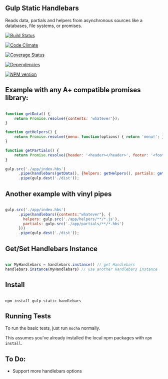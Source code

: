 Gulp Static Handlebars
----------------------

Reads data, partials and helpers from asynchronous sources like a databases, file systems, or promises.

[![Build Status](https://travis-ci.org/TakenPilot/gulp-static-handlebars.svg?branch=master)](https://travis-ci.org/TakenPilot/gulp-static-handlebars)

[![Code Climate](https://codeclimate.com/github/TakenPilot/gulp-static-handlebars/badges/gpa.svg)](https://codeclimate.com/github/TakenPilot/gulp-static-handlebars)

[![Coverage Status](https://img.shields.io/coveralls/TakenPilot/gulp-static-handlebars.svg)](https://coveralls.io/r/TakenPilot/gulp-static-handlebars?branch=master)

[![Dependencies](https://david-dm.org/TakenPilot/gulp-static-handlebars.svg?style=flat)](https://david-dm.org/TakenPilot/gulp-static-handlebars.svg?style=flat)

[![NPM version](https://badge.fury.io/js/gulp-static-handlebars.svg)](http://badge.fury.io/js/gulp-static-handlebars)

## Example with any A+ compatible promises library:

```JavaScript

function getData() {
    return Promise.resolve({contents: 'whatever'});
}

function getHelpers() {
    return Promise.resolve({menu: function(options) { return 'menu!'; }});
}

function getPartials() {
    return Promise.resolve({header: '<header></header>', footer: '<footer></footer>'});
}

gulp.src('./app/index.hbs')
      .pipe(handlebars(getData(), {helpers: getHelpers(), partials: getPartials()}))
      .pipe(gulp.dest('./dist'));

```

## Another example with vinyl pipes

```JavaScript

gulp.src('./app/index.hbs')
      .pipe(handlebars({contents:"whatever"}, {
        helpers: gulp.src('./app/helpers/**/*.js'),
        partials: gulp.src('./app/partials/**/*.hbs')
      }))
      .pipe(gulp.dest('./dist'));

```

## Get/Set Handlebars Instance
```JavaScript

var MyHandlebars = handlebars.instance() // get Handlebars
handlebars.instance(MyHandlebars) // use another Handlebars instance

```


## Install

```Sh

npm install gulp-static-handlebars

```

## Running Tests

To run the basic tests, just run `mocha` normally.

This assumes you've already installed the local npm packages with `npm install`.

## To Do:

* Support more handlebars options
